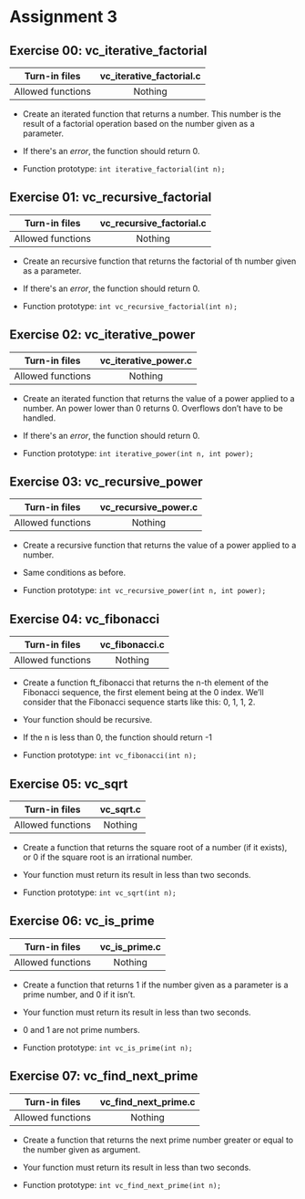 # Assignment 3

## Exercise 00: vc_iterative_factorial

|   Turn-in files   | vc_iterative_factorial.c |
| :---------------: | :----------------------: |
| Allowed functions |         Nothing          |

- Create an iterated function that returns a number. This number is the result of a factorial operation based on the number given as a parameter.

- If there's an _error_, the function should return 0.

- Function prototype:
  `int iterative_factorial(int n);`

## Exercise 01: vc_recursive_factorial

|   Turn-in files   | vc_recursive_factorial.c |
| :---------------: | :----------------------: |
| Allowed functions |         Nothing          |

- Create an recursive function that returns the factorial of th number given as a parameter.

- If there's an _error_, the function should return 0.

- Function prototype:
  `int vc_recursive_factorial(int n);`

## Exercise 02: vc_iterative_power

|   Turn-in files   | vc_iterative_power.c |
| :---------------: | :------------------: |
| Allowed functions |       Nothing        |

- Create an iterated function that returns the value of a power applied to a number. An power lower than 0 returns 0. Overflows don’t have to be handled.

- If there's an _error_, the function should return 0.

- Function prototype:
  `int iterative_power(int n, int power);`

## Exercise 03: vc_recursive_power

|   Turn-in files   | vc_recursive_power.c |
| :---------------: | :------------------: |
| Allowed functions |       Nothing        |

- Create a recursive function that returns the value of a power applied to a number.

- Same conditions as before.

- Function prototype:
  `int vc_recursive_power(int n, int power);`

## Exercise 04: vc_fibonacci

|   Turn-in files   | vc_fibonacci.c |
| :---------------: | :------------: |
| Allowed functions |    Nothing     |

- Create a function ft_fibonacci that returns the n-th element of the Fibonacci sequence, the first element being at the 0 index. We’ll consider that the Fibonacci sequence starts like this: 0, 1, 1, 2.

- Your function should be recursive.

- If the n is less than 0, the function should return -1

- Function prototype:
  `int vc_fibonacci(int n);`

## Exercise 05: vc_sqrt

|   Turn-in files   | vc_sqrt.c |
| :---------------: | :-------: |
| Allowed functions |  Nothing  |

- Create a function that returns the square root of a number (if it exists), or 0 if the square root is an irrational number.

- Your function must return its result in less than two seconds.

- Function prototype:
  `int vc_sqrt(int n);`

## Exercise 06: vc_is_prime

|   Turn-in files   | vc_is_prime.c |
| :---------------: | :-----------: |
| Allowed functions |    Nothing    |

- Create a function that returns 1 if the number given as a parameter is a prime number, and 0 if it isn’t.

- Your function must return its result in less than two seconds.

- 0 and 1 are not prime numbers.

- Function prototype:
  `int vc_is_prime(int n);`

## Exercise 07: vc_find_next_prime

|   Turn-in files   | vc_find_next_prime.c |
| :---------------: | :------------------: |
| Allowed functions |       Nothing        |

- Create a function that returns the next prime number greater or equal to the number given as argument.

- Your function must return its result in less than two seconds.

- Function prototype:
  `int vc_find_next_prime(int n);`
